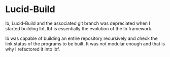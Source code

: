 Lucid-Build
=====

lb, Lucid-Build and the associated git branch was depreciated when I started building lbf, lbf is essentially the evolution of the lb framework.

lb was capable of building an entire repository recursively and check the link status of the programs to be built. It was not modular enough and that is why I refactored it into lbf.
